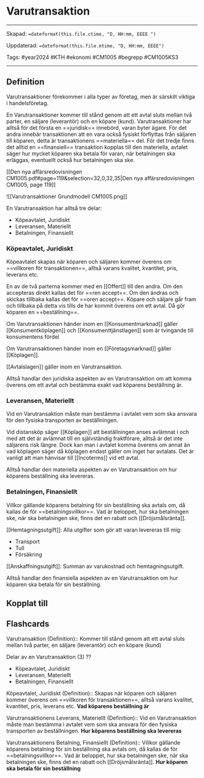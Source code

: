 # Varutransaktion

---
Skapad: `=dateformat(this.file.ctime, "D, HH:mm, EEEE ")`

Uppdaterad: `=dateformat(this.file.mtime, "D, HH:mm, EEEE")`

Tags: #year2024 #KTH #ekonomi #CM1005 #begrepp #CM1005KS3

---

## Definition

Varutransaktioner förekommer i alla typer av företag, men är särskilt viktiga i handelsföretag.

En Varutransaktioner kommer till stånd genom att ett avtal sluts mellan två parter, en säljare (leverantör) och en köpare (kund). Varutransaktioner har alltså för det första en ==juridisk== innebörd, varan byter ägare. För det andra innebär transaktionen att en vara också fysiskt förflyttas från säljaren till köparen, detta är transaktionens ==materiella== del. För det tredje finns det alltid en ==finansiell== transaktion kopplas till den materiella, avtalet säger hur mycket köparen ska betala för varan, när betalningen ska erläggas, eventuellt också hur betalningen ska ske.

[[Den nya affärsredovisningen CM1005.pdf#page=119&selection=32,0,32,35|Den nya affärsredovisningen CM1005, page 119]]

![[Varutransaktioner Grundmodell CM1005.png]]

En Varutransaktion har alltså tre delar:

- Köpeavtalet, Juridiskt
- Leveransen, Materiellt
- Betalningen, Finansiellt

### Köpeavtalet, Juridiskt

Köpeavtalet skapas när köparen och säljaren kommer överens om ==villkoren för transaktionen==, alltså varans kvalitet, kvantitet, pris, leverans etc.

En av de två parterna kommer med en [[Offert]] till den andra. Om den accepteras direkt kallas det för ==ren accept==. Om den ändras och skickas tillbaka kallas det för ==oren accept==. Köpare och säljare går fram och tillbaka på detta vis tills de har kommit överens om ett avtal. Då gör köparen en ==beställning==.

Om Varutransaktionen händer inom en [[Konsumentmarknad]] gäller [[Konsumentköplagen]] och [[Konsumenttjänstlagen]] som är tvingande till konsumentens fördel

Om Varutransaktionen händer inom en [[Företagsmarknad]] gäller [[Köplagen]].

[[Avtalslagen]] gäller inom en Varutransaktion.

Alltså handlar den juridiska aspekten av en Varutransaktion om att komma överens om ett avtal och bestämma exakt vad köparens beställning är.

### Leveransen, Materiellt

Vid en Varutransaktion måste man bestämma i avtalet vem som ska ansvara för den fysiska transporten av beställningen.

Vid distansköp säger [[Köplagen]] att beställningen anses avlämnat i och med att det är avlämnat till en självständig fraktförare, alltså är det inte säljarens risk längre. Dock kan man i avtalet komma överens om annat än vad köplagen säger då köplagen endast gäller om inget har avtalats. Det är vanligt att man hänvisar till [[Incoterms]] vid ett avtal.

Alltså handlar den materiella aspekten av en Varutransaktion om hur köparens beställning ska levereras.

### Betalningen, Finansiellt

Villkor gällande köparens betalning för sin beställning ska avtals om, då kallas de för ==betalningsvillkor==. Vad är beloppet, hur ska betalningen ske, när ska betalningen ske, finns det en rabatt och [[Dröjsmålsränta]].

[[Hemtagningsutgift]]: Alla utgifter som gör att varan levereras till mig:

- Transport
- Tull
- Försäkring

[[Anskaffningsutgift]]: Summan av varukostnad och hemtagningsutgift.

Alltså handlar den finansiella aspekten av en Varutransaktion om hur köparen ska betala för sin beställning.

## Kopplat till

## Flashcards

Varutransaktion (Definition):: Kommer till stånd genom att ett avtal sluts mellan två parter, en säljare (leverantör) och en köpare (kund)
<!--SR:!2024-02-25,3,233!2024-03-06,4,276-->

Delar av en Varutransaktion (3)
??
- Köpeavtalet, Juridiskt
- Leveransen, Materiellt
- Betalningen, Finansiellt
<!--SR:!2024-02-29,7,250!2024-03-06,16,292-->

Köpeavtalet, Juridiskt (Definition):: Skapas när köparen och säljaren kommer överens om ==villkoren för transaktionen==, alltså varans kvalitet, kvantitet, pris, leverans etc. **Vad köparens beställning är**
<!--SR:!2024-03-13,20,270!2024-03-06,4,278-->

Varutransaktionens Leverans, Materiellt (Definition):: Vid en Varutransaktion måste man bestämma i avtalet vem som ska ansvara för den fysiska transporten av beställningen. **Hur köparens beställning ska levereras**
<!--SR:!2024-03-09,12,270!2024-03-06,4,278-->

Varutransaktionens Betalning, Finansiellt (Definition):: Villkor gällande köparens betalning för sin beställning ska avtals om, då kallas de för ==betalningsvillkor==. Vad är beloppet, hur ska betalningen ske, när ska betalningen ske, finns det en rabatt och [[Dröjsmålsränta]]. **Hur köparen ska betala för sin beställning**
<!--SR:!2024-03-18,23,270!2024-03-06,4,278-->
